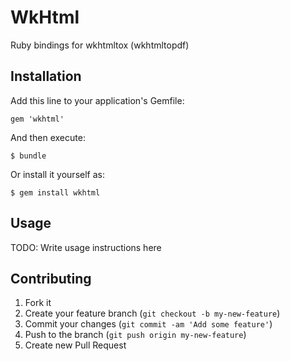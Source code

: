 # WkHtml

Ruby bindings for wkhtmltox (wkhtmltopdf)

## Installation

Add this line to your application's Gemfile:

    gem 'wkhtml'

And then execute:

    $ bundle

Or install it yourself as:

    $ gem install wkhtml

## Usage

TODO: Write usage instructions here

## Contributing

1. Fork it
2. Create your feature branch (`git checkout -b my-new-feature`)
3. Commit your changes (`git commit -am 'Add some feature'`)
4. Push to the branch (`git push origin my-new-feature`)
5. Create new Pull Request